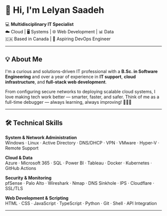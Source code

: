 # 👋 Hi, I'm Lelyan Saadeh

💻 **Multidisciplinary IT Specialist**  
☁️ Cloud | 🖥️ Systems | 🌐 Web Development | 📊 Data  
🇨🇦 Based in Canada | 🚀 Aspiring DevOps Engineer  

---

## 💡 About Me

I'm a curious and solutions-driven IT professional with a **B.Sc. in Software Engineering** and over a year of experience in **IT support**, **cloud infrastructure**, and **full-stack web development**.

From configuring secure networks to deploying scalable cloud systems, I love making tech work better — smarter, faster, and safer. Think of me as a full-time debugger — always learning, always improving! 👩‍💻🔧

---

## 🛠️ Technical Skills

**System & Network Administration**  
Windows · Linux · Active Directory · DNS/DHCP · VPN · VMware · Hyper-V · Remote Support  

**Cloud & Data**  
Azure · Microsoft 365 · SQL · Power BI · Tableau · Docker · Kubernetes · GitHub Actions  

**Security & Monitoring**  
pfSense · Palo Alto · Wireshark · Nmap · DNS Sinkhole · IPS · Cloudflare · SSL/TLS  

**Web Development & Scripting**  
HTML · CSS · JavaScript · TypeScript · Python · Git · Shell · API Integration  

---

<!--
**lelyan94/lelyan94** is a ✨ _special_ ✨ repository because its `README.md` (this file) appears on your GitHub profile.

Here are some ideas to get you started:

- 🔭 I’m currently working on ...
- 🌱 I’m currently learning ...
- 👯 I’m looking to collaborate on ...
- 🤔 I’m looking for help with ...
- 💬 Ask me about ...
- 📫 How to reach me: ...
- 😄 Pronouns: ...
- ⚡ Fun fact: ...
-->
